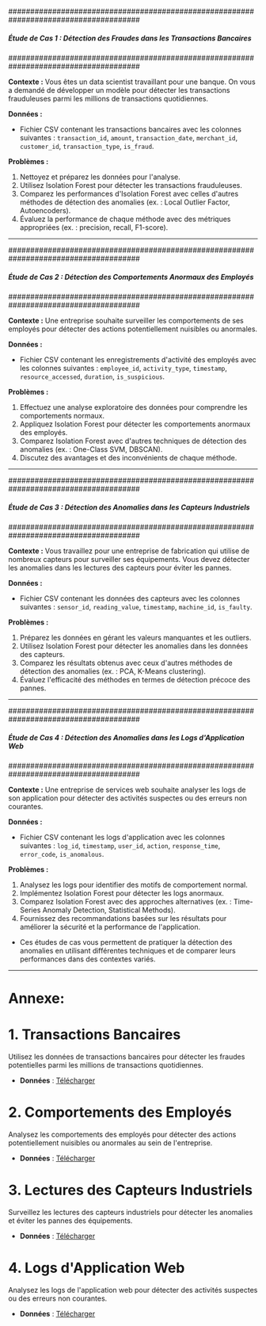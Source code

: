 ######################################################################################
##### Étude de Cas 1 : Détection des Fraudes dans les Transactions Bancaires
######################################################################################

**Contexte :**
Vous êtes un data scientist travaillant pour une banque. On vous a demandé de développer un modèle pour détecter les transactions frauduleuses parmi les millions de transactions quotidiennes.

**Données :**
- Fichier CSV contenant les transactions bancaires avec les colonnes suivantes : `transaction_id`, `amount`, `transaction_date`, `merchant_id`, `customer_id`, `transaction_type`, `is_fraud`.

**Problèmes :**
1. Nettoyez et préparez les données pour l'analyse.
2. Utilisez Isolation Forest pour détecter les transactions frauduleuses.
3. Comparez les performances d'Isolation Forest avec celles d'autres méthodes de détection des anomalies (ex. : Local Outlier Factor, Autoencoders).
4. Évaluez la performance de chaque méthode avec des métriques appropriées (ex. : precision, recall, F1-score).


-----

######################################################################################
##### Étude de Cas 2 : Détection des Comportements Anormaux des Employés
######################################################################################

**Contexte :**
Une entreprise souhaite surveiller les comportements de ses employés pour détecter des actions potentiellement nuisibles ou anormales.

**Données :**
- Fichier CSV contenant les enregistrements d'activité des employés avec les colonnes suivantes : `employee_id`, `activity_type`, `timestamp`, `resource_accessed`, `duration`, `is_suspicious`.

**Problèmes :**
1. Effectuez une analyse exploratoire des données pour comprendre les comportements normaux.
2. Appliquez Isolation Forest pour détecter les comportements anormaux des employés.
3. Comparez Isolation Forest avec d'autres techniques de détection des anomalies (ex. : One-Class SVM, DBSCAN).
4. Discutez des avantages et des inconvénients de chaque méthode.


----------

######################################################################################
##### Étude de Cas 3 : Détection des Anomalies dans les Capteurs Industriels
######################################################################################

**Contexte :**
Vous travaillez pour une entreprise de fabrication qui utilise de nombreux capteurs pour surveiller ses équipements. Vous devez détecter les anomalies dans les lectures des capteurs pour éviter les pannes.

**Données :**
- Fichier CSV contenant les données des capteurs avec les colonnes suivantes : `sensor_id`, `reading_value`, `timestamp`, `machine_id`, `is_faulty`.

**Problèmes :**
1. Préparez les données en gérant les valeurs manquantes et les outliers.
2. Utilisez Isolation Forest pour détecter les anomalies dans les données des capteurs.
3. Comparez les résultats obtenus avec ceux d'autres méthodes de détection des anomalies (ex. : PCA, K-Means clustering).
4. Évaluez l'efficacité des méthodes en termes de détection précoce des pannes.

-----

######################################################################################
##### Étude de Cas 4 : Détection des Anomalies dans les Logs d'Application Web
######################################################################################

**Contexte :**
Une entreprise de services web souhaite analyser les logs de son application pour détecter des activités suspectes ou des erreurs non courantes.

**Données :**
- Fichier CSV contenant les logs d'application avec les colonnes suivantes : `log_id`, `timestamp`, `user_id`, `action`, `response_time`, `error_code`, `is_anomalous`.

**Problèmes :**
1. Analysez les logs pour identifier des motifs de comportement normal.
2. Implémentez Isolation Forest pour détecter les logs anormaux.
3. Comparez Isolation Forest avec des approches alternatives (ex. : Time-Series Anomaly Detection, Statistical Methods).
4. Fournissez des recommandations basées sur les résultats pour améliorer la sécurité et la performance de l'application.

- Ces études de cas vous permettent de pratiquer la détection des anomalies en utilisant différentes techniques et de comparer leurs performances dans des contextes variés.





---

# Annexe:

# 1. Transactions Bancaires
Utilisez les données de transactions bancaires pour détecter les fraudes potentielles parmi les millions de transactions quotidiennes.

- **Données** : [Télécharger](https://drive.google.com/drive/folders/1yZ2OchujpGtz4q613KG6Z-x46Rr6BZ4f?usp=sharing)

# 2. Comportements des Employés
Analysez les comportements des employés pour détecter des actions potentiellement nuisibles ou anormales au sein de l'entreprise.

- **Données** : [Télécharger](https://drive.google.com/drive/folders/1yZ2OchujpGtz4q613KG6Z-x46Rr6BZ4f?usp=sharing)

# 3. Lectures des Capteurs Industriels
Surveillez les lectures des capteurs industriels pour détecter les anomalies et éviter les pannes des équipements.

- **Données** : [Télécharger](https://drive.google.com/drive/folders/1yZ2OchujpGtz4q613KG6Z-x46Rr6BZ4f?usp=sharing)

# 4. Logs d'Application Web
Analysez les logs de l'application web pour détecter des activités suspectes ou des erreurs non courantes.

- **Données** : [Télécharger](https://drive.google.com/drive/folders/1yZ2OchujpGtz4q613KG6Z-x46Rr6BZ4f?usp=sharing)

